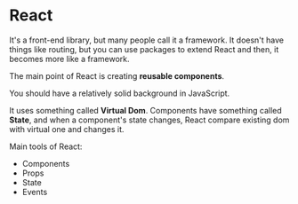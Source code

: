 # React
It's a front-end library, but many people call it a framework. It doesn't have things like routing, but you can use packages to extend React and then, it becomes more like a framework.

The main point of React is creating **reusable components**.

You should have a relatively solid background in JavaScript.

It uses something called **Virtual Dom**. Components have something called **State**, and when a component's state changes, React compare existing dom with virtual one and changes it.

Main tools of React:
- Components
- Props
- State
- Events
